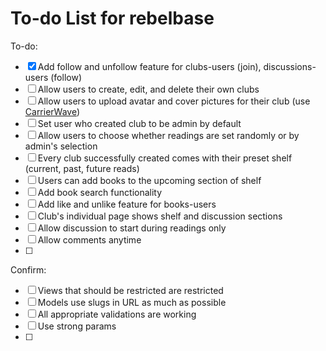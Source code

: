 # To-do List for rebelbase

To-do:
- [x] Add follow and unfollow feature for clubs-users (join), discussions-users (follow)
- [ ] Allow users to create, edit, and delete their own clubs
- [ ] Allow users to upload avatar and cover pictures for their club (use [CarrierWave](https://github.com/carrierwaveuploader/carrierwave))
- [ ] Set user who created club to be admin by default
- [ ] Allow users to choose whether readings are set randomly or by admin's selection
- [ ] Every club successfully created comes with their preset shelf (current, past, future reads)
- [ ] Users can add books to the upcoming section of shelf
- [ ] Add book search functionality
- [ ] Add like and unlike feature for books-users
- [ ] Club's individual page shows shelf and discussion sections
- [ ] Allow discussion to start during readings only
- [ ] Allow comments anytime
- [ ] 

Confirm:
- [ ] Views that should be restricted are restricted
- [ ] Models use slugs in URL as much as possible
- [ ] All appropriate validations are working
- [ ] Use strong params
- [ ] 